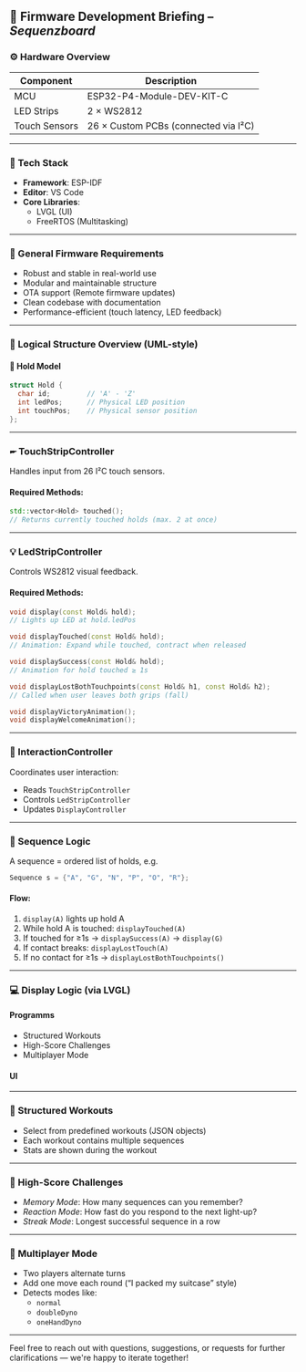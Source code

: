## 🌟 Firmware Development Briefing – *Sequenzboard*


### ⚙️ Hardware Overview

| Component        | Description                            |
|------------------|----------------------------------------|
| MCU              | ESP32-P4-Module-DEV-KIT-C              |
| LED Strips       | 2 × WS2812                             |
| Touch Sensors    | 26 × Custom PCBs (connected via I²C)   |

---

### 🧰 Tech Stack

- **Framework**: ESP-IDF  
- **Editor**: VS Code  
- **Core Libraries**:  
  - LVGL (UI)  
  - FreeRTOS (Multitasking)  

---

### 🧠 General Firmware Requirements

- Robust and stable in real-world use
- Modular and maintainable structure
- OTA support (Remote firmware updates)
- Clean codebase with documentation
- Performance-efficient (touch latency, LED feedback)

---

### 🧱 Logical Structure Overview (UML-style)

#### 🧹 Hold Model
```cpp
struct Hold {
  char id;         // 'A' - 'Z'
  int ledPos;      // Physical LED position
  int touchPos;    // Physical sensor position
};
```

---

### 🖛 TouchStripController

Handles input from 26 I²C touch sensors.

#### Required Methods:
```cpp
std::vector<Hold> touched(); 
// Returns currently touched holds (max. 2 at once)
```

---

### 💡 LedStripController

Controls WS2812 visual feedback.

#### Required Methods:
```cpp
void display(const Hold& hold);               
// Lights up LED at hold.ledPos

void displayTouched(const Hold& hold);        
// Animation: Expand while touched, contract when released

void displaySuccess(const Hold& hold);        
// Animation for hold touched ≥ 1s

void displayLostBothTouchpoints(const Hold& h1, const Hold& h2);
// Called when user leaves both grips (fall)

void displayVictoryAnimation();               
void displayWelcomeAnimation();               
```

---

### 🤖 InteractionController

Coordinates user interaction:
- Reads `TouchStripController`
- Controls `LedStripController`
- Updates `DisplayController`

---

### 🔁 Sequence Logic

A sequence = ordered list of holds, e.g.
```cpp
Sequence s = {"A", "G", "N", "P", "O", "R"};
```

#### Flow:
1. `display(A)` lights up hold A  
2. While hold A is touched: `displayTouched(A)`  
3. If touched for ≥1s → `displaySuccess(A)` → `display(G)`  
4. If contact breaks: `displayLostTouch(A)`  
5. If no contact for ≥1s → `displayLostBothTouchpoints()`  

---

### 💻 Display Logic (via LVGL)

#### Programms
- Structured Workouts
- High-Score Challenges
- Multiplayer Mode

#### UI

---

### 🧘 Structured Workouts

- Select from predefined workouts (JSON objects)
- Each workout contains multiple sequences
- Stats are shown during the workout


---

### 🧠 High-Score Challenges

- *Memory Mode*: How many sequences can you remember?
- *Reaction Mode*: How fast do you respond to the next light-up?
- *Streak Mode*: Longest successful sequence in a row

---

### 👫 Multiplayer Mode

- Two players alternate turns
- Add one move each round (“I packed my suitcase” style)
- Detects modes like:
  - `normal`
  - `doubleDyno`
  - `oneHandDyno`

---

Feel free to reach out with questions, suggestions, or requests for further clarifications — we're happy to iterate together!

